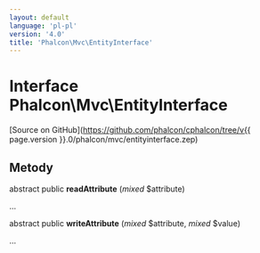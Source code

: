 ```yaml
---
layout: default
language: 'pl-pl'
version: '4.0'
title: 'Phalcon\Mvc\EntityInterface'
---
```

# Interface **Phalcon\Mvc\EntityInterface**

[Source on GitHub](https://github.com/phalcon/cphalcon/tree/v{{ page.version }}.0/phalcon/mvc/entityinterface.zep)

## Metody

abstract public **readAttribute** (*mixed* $attribute)

...

abstract public **writeAttribute** (*mixed* $attribute, *mixed* $value)

...